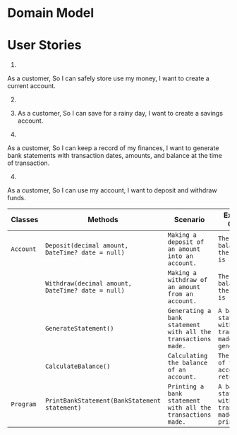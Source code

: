 # Domain Model 

# User Stories 

1.
As a customer,
So I can safely store use my money,
I want to create a current account.

2. 
1. As a customer,
So I can save for a rainy day,
I want to create a savings account.

3.
As a customer,
So I can keep a record of my finances,
I want to generate bank statements with transaction dates, amounts, and balance at the time of transaction.

4.
As a customer,
So I can use my account,
I want to deposit and withdraw funds.


| Classes                | Methods                                                | Scenario                                                                                   | Expected Output                                                                         |
|------------------------|--------------------------------------------------------|--------------------------------------------------------------------------------------------|-----------------------------------------------------------------------------------------|
| `Account`              | `Deposit(decimal amount, DateTime? date = null)`       | `Making a deposit of an amount into an account.`                                           | `The updated balance of the account is returned.`                                       |
|                        | `Withdraw(decimal amount, DateTime? date = null)`      | `Making a withdraw of an amount from an account.`                                          | `The updated balance of the account is returned.`                                       |
|                        | `GenerateStatement()`                                  | `Generating a bank statement with all the transactions made.`                              | `A bank statement with all the transactions made is generated.`                         |
|                        | `CalculateBalance()`                                   | `Calculating the balance of an account.`                                                   | `The balance of the account is returned.`                                               |
| `Program`              | `PrintBankStatement(BankStatement statement)`          | `Printing a bank statement with all the transactions made.`                                | `A bank statement with all the transactions made is printed.`                           |
